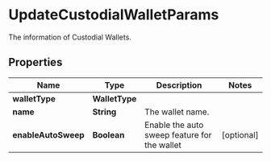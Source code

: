

# UpdateCustodialWalletParams

The information of Custodial Wallets.

## Properties

| Name | Type | Description | Notes |
|------------ | ------------- | ------------- | -------------|
|**walletType** | **WalletType** |  |  |
|**name** | **String** | The wallet name. |  |
|**enableAutoSweep** | **Boolean** | Enable the auto sweep feature for the wallet |  [optional] |



